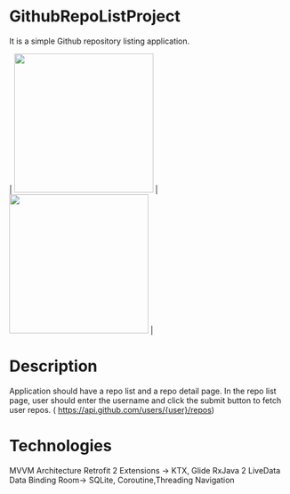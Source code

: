 # GithubRepoListProject
It is a simple Github repository listing application.

| <img src="https://user-images.githubusercontent.com/10815175/99261648-0c9aa480-282e-11eb-9f44-b9092351fc06.jpg" width="250"> | <img src="https://user-images.githubusercontent.com/10815175/99261708-21773800-282e-11eb-8ca7-dbe655c491f1.jpg" width="250"> |

# Description
Application should have a repo list and a repo detail page.
In the repo list page, user should enter the username and click the submit button to fetch
user repos. (​ https://api.github.com/users/{user}/repos​ )

# Technologies
MVVM Architecture
Retrofit 2
Extensions -> KTX, Glide
RxJava 2
LiveData
Data Binding
Room-> SQLite, Coroutine,Threading
Navigation
